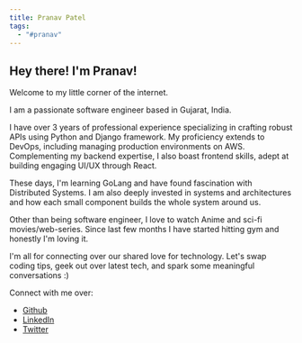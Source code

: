 ```yaml
---
title: Pranav Patel
tags:
  - "#pranav"
---
```

## Hey there! I'm Pranav!

Welcome to my little corner of the internet.

I am a passionate software engineer based in Gujarat, India.

I have over 3 years of professional experience specializing in crafting robust APIs using Python and Django framework. My proficiency extends to DevOps, including managing production environments on AWS. Complementing my backend expertise, I also boast frontend skills, adept at building engaging UI/UX through React.

These days, I'm learning GoLang and have found fascination with Distributed Systems. I am also deeply invested in systems and architectures and how each small component builds the whole system around us.

Other than being software engineer, I love to watch Anime and sci-fi movies/web-series. Since last few months I have started hitting gym and honestly I'm loving it.

I'm all for connecting over our shared love for technology. Let's swap coding tips, geek out over latest tech, and spark some meaningful conversations :)

Connect with me over:
- [Github](https://github.com/pranavpatel3012/)
- [LinkedIn](https://www.linkedin.com/in/pranav3012/)
- [Twitter](https://x.com/_pranav30)